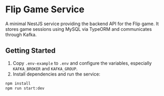 # Flip Game Service

A minimal NestJS service providing the backend API for the Flip game.
It stores game sessions using MySQL via TypeORM and communicates through Kafka.

## Getting Started

1. Copy `.env-example` to `.env` and configure the variables, especially
   `KAFKA_BROKER` and `KAFKA_GROUP`.
2. Install dependencies and run the service:

```bash
npm install
npm run start:dev
```
